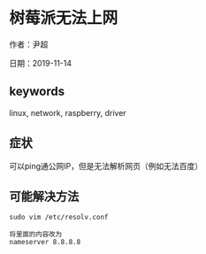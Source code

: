 # 树莓派无法上网

作者：尹超

日期：2019-11-14

## keywords

linux,  network, raspberry, driver

## 症状

可以ping通公网IP，但是无法解析网页（例如无法百度）

## 可能解决方法

```
sudo vim /etc/resolv.conf

将里面的内容改为
nameserver 8.8.8.8
```

